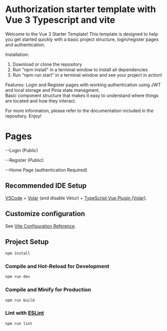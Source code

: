 # Authorization starter template with Vue 3 Typescript and vite
Welcome to the Vue 3 Starter Template! This template is designed to help you get started quickly with a basic project structure, login/register pages and authentication.    

Installation: 
1. Download or clone the repository 
2. Run "npm install" in a terminal window to install all dependencies 
3. Run "npm run start" in a terminal window and see your project in action! 

Features: 
 Login and Register pages with working authentication using JWT and local storage and Pinia state managment.  
 Basic component structure that makes it easy to understand where things are located and how they interact.  

For more information, please refer to the documentation included in the repository. Enjoy!

# Pages

--Login (Public)

--Register (Public)

--Home Page (authentication Required)

## Recommended IDE Setup

[VSCode](https://code.visualstudio.com/) + [Volar](https://marketplace.visualstudio.com/items?itemName=Vue.volar) (and disable Vetur) + [TypeScript Vue Plugin (Volar)](https://marketplace.visualstudio.com/items?itemName=Vue.vscode-typescript-vue-plugin).

## Customize configuration

See [Vite Configuration Reference](https://vitejs.dev/config/).

## Project Setup

```sh
npm install
```

### Compile and Hot-Reload for Development

```sh
npm run dev
```

### Compile and Minify for Production

```sh
npm run build
```

### Lint with [ESLint](https://eslint.org/)

```sh
npm run lint
```
